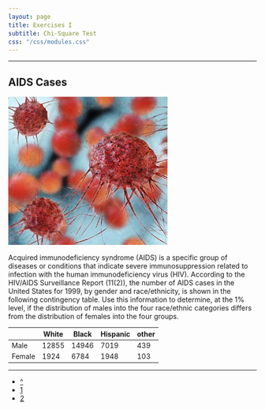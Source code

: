 ```yaml
---
layout: page
title: Exercises I
subtitle: Chi-Square Test
css: "/css/modules.css"
---
```


----

## AIDS Cases
<img src="zimgs/hiv.jpg" alt="HIV" class="img-right">

Acquired immunodeficiency syndrome (AIDS) is a specific group of diseases or conditions that indicate severe immunosuppression related to infection with the human immunodeficiency virus (HIV). According to the HIV/AIDS Surveillance Report (11(2)), the number of AIDS cases in the United States for 1999, by gender and race/ethnicity, is shown in the following contingency table. Use this information to determine, at the 1% level, if the distribution of males into the four race/ethnic categories differs from the distribution of females into the four groups.

&nbsp;  | White | Black | Hispanic | other
------- | ----- | ----- | ----- | ----- |
Male    | 12855 | 14946 | 7019 | 439
Female  |  1924 |  6784 | 1948 | 103

----

<div class="text-center">
<ul class="pagination pagination-lg">
  <li><a href="../ChiSquare.html">^</a></li>
  <li class="active"><a href="#">1</a></li>
  <li><a href="ChiSquare_CE2.html">2</a></li>
</ul>
</div>
